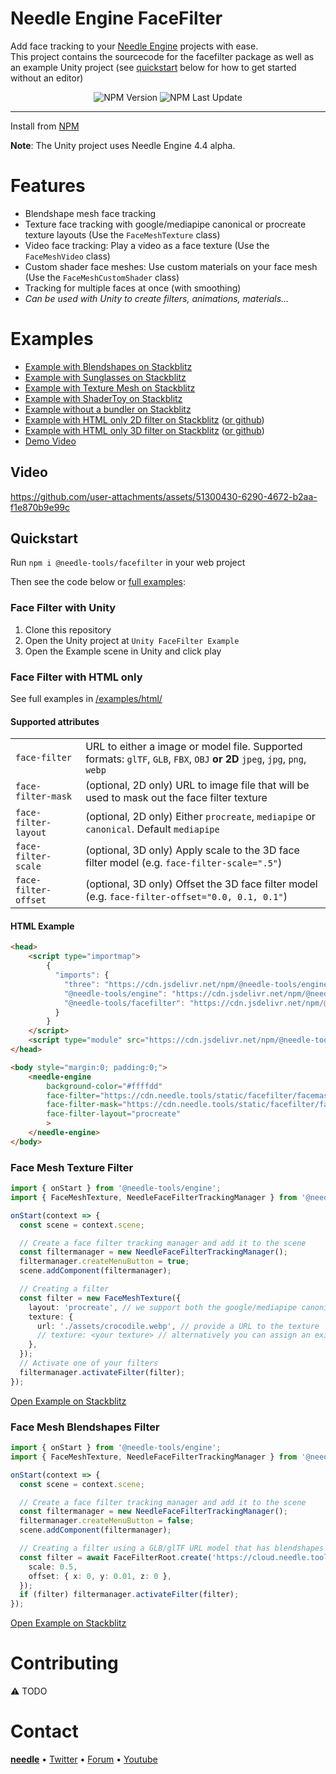 # Needle Engine FaceFilter

Add face tracking to your [Needle Engine](https://needle.tools) projects with ease.  
This project contains the sourcecode for the facefilter package as well as an example Unity project (see [quickstart](#quickstart) below for how to get started without an editor)


<p align="center">
<img alt="NPM Version" src="https://img.shields.io/npm/v/@needle-tools/facefilter">
<img alt="NPM Last Update" src="https://img.shields.io/npm/last-update/@needle-tools/facefilter">
</p>



---

Install from [NPM](https://www.npmjs.com/package/@needle-tools/facefilter)  

**Note**: The Unity project uses Needle Engine 4.4 alpha.


# Features
- Blendshape mesh face tracking
- Texture face tracking with google/mediapipe canonical or procreate texture layouts (Use the `FaceMeshTexture` class)
- Video face tracking: Play a video as a face texture (Use the `FaceMeshVideo` class)
- Custom shader face meshes: Use custom materials on your face mesh (Use the `FaceMeshCustomShader` class)
- Tracking for multiple faces at once (with smoothing)
- *Can be used with Unity to create filters, animations, materials...*


# Examples
- [Example with Blendshapes on Stackblitz](https://stackblitz.com/edit/needle-engine-facefilter-blendshapes?file=src%2Fmain.ts)
- [Example with Sunglasses on Stackblitz](https://stackblitz.com/edit/needle-engine-facefilter-glasses?file=src%2Fmain.ts)
- [Example with Texture Mesh on Stackblitz](https://stackblitz.com/edit/needle-engine-facefilter)
- [Example with ShaderToy on Stackblitz](https://stackblitz.com/edit/needle-engine-shadertoy-facefilter)
- [Example without a bundler on Stackblitz](https://stackblitz.com/edit/needle-engine-facefilter-html?file=index.html)
- [Example with HTML only 2D filter on Stackblitz](https://stackblitz.com/edit/needle-engine-facefilter-html-only?file=index.html) ([or github](https://github.com/needle-engine/facefilter/blob/main/package/examples/html/index.html))
- [Example with HTML only 3D filter on Stackblitz](https://stackblitz.com/edit/needle-engine-facefilter-html-only-3d?file=index.html) ([or github](https://github.com/needle-engine/facefilter/blob/main/package/examples/html/model.html))
- [Demo Video](https://github.com/user-attachments/assets/51300430-6290-4672-b2aa-f1e870b9e99c)

## Video

https://github.com/user-attachments/assets/51300430-6290-4672-b2aa-f1e870b9e99c




## Quickstart

Run `npm i @needle-tools/facefilter` in your web project   

Then see the code below or [full examples](#examples):


### Face Filter with Unity
1) Clone this repository
2) Open the Unity project at `Unity FaceFilter Example`
3) Open the Example scene in Unity and click play


### Face Filter with HTML only

See full examples in [/examples/html/](/package/examples/)   

#### Supported attributes

| | |
| -- | -- |
| `face-filter` | URL to either a image or model file. Supported formats: `glTF`, `GLB`, `FBX`, `OBJ` **or 2D** `jpeg`, `jpg`, `png`, `webp` |
| `face-filter-mask` | (optional, 2D only) URL to image file that will be used to mask out the face filter texture
| `face-filter-layout` | (optional, 2D only) Either `procreate`, `mediapipe` or `canonical`. Default `mediapipe`
| `face-filter-scale` | (optional, 3D only) Apply scale to the 3D face filter model (e.g. `face-filter-scale=".5"`)
| `face-filter-offset` | (optional, 3D only) Offset the 3D face filter model (e.g. `face-filter-offset="0.0, 0.1, 0.1"`)


#### HTML Example
```html
<head>
    <script type="importmap">
        {
          "imports": {
            "three": "https://cdn.jsdelivr.net/npm/@needle-tools/engine@4.4.0-alpha.5/dist/three.min.js",
            "@needle-tools/engine": "https://cdn.jsdelivr.net/npm/@needle-tools/engine@4.4.0-alpha.5/dist/needle-engine.min.js",
            "@needle-tools/facefilter": "https://cdn.jsdelivr.net/npm/@needle-tools/facefilter/dist/facefilter.min.js"
          }
        }
    </script>
    <script type="module" src="https://cdn.jsdelivr.net/npm/@needle-tools/facefilter/dist/facefilter.min.js"></script>
</head>

<body style="margin:0; padding:0;">
    <needle-engine
        background-color="#ffffdd"
        face-filter="https://cdn.needle.tools/static/facefilter/facemask-template-procreate.webp"
        face-filter-mask="https://cdn.needle.tools/static/facefilter/facemask-occlusion-procreate.webp"
        face-filter-layout="procreate"
        >
    </needle-engine>
</body>
```



### Face Mesh Texture Filter


```ts
import { onStart } from '@needle-tools/engine';
import { FaceMeshTexture, NeedleFaceFilterTrackingManager } from '@needle-tools/facefilter';

onStart(context => {
  const scene = context.scene;

  // Create a face filter tracking manager and add it to the scene
  const filtermanager = new NeedleFaceFilterTrackingManager();
  filtermanager.createMenuButton = true;
  scene.addComponent(filtermanager);

  // Creating a filter
  const filter = new FaceMeshTexture({
    layout: 'procreate', // we support both the google/mediapipe canonical layout and procreate/arkit layouts
    texture: {
      url: './assets/crocodile.webp', // provide a URL to the texture
      // texture: <your texture> // alternatively you can assign an existing texture directly
    },
  });
  // Activate one of your filters
  filtermanager.activateFilter(filter);
});
```
[Open Example on Stackblitz](https://stackblitz.com/edit/needle-engine-facefilter)



### Face Mesh Blendshapes Filter


```ts
import { onStart } from '@needle-tools/engine';
import { FaceMeshTexture, NeedleFaceFilterTrackingManager } from '@needle-tools/facefilter';

onStart(context => {
  const scene = context.scene;

  // Create a face filter tracking manager and add it to the scene
  const filtermanager = new NeedleFaceFilterTrackingManager();
  filtermanager.createMenuButton = false;
  scene.addComponent(filtermanager);

  // Creating a filter using a GLB/glTF URL model that has blendshapes
  const filter = await FaceFilterRoot.create('https://cloud.needle.tools/-/assets/Z23hmXBZWllze-ZWllze/file', {
    scale: 0.5,
    offset: { x: 0, y: 0.01, z: 0 },
  });
  if (filter) filtermanager.activateFilter(filter);
});
  ```
[Open Example on Stackblitz](https://stackblitz.com/edit/needle-engine-facefilter-blendshapes?file=src%2Fmain.ts)


# Contributing

⚠️ TODO


# Contact

<b>[needle](https://needle.tools)</b> •
[Twitter](https://twitter.com/NeedleTools) •
[Forum](https://forum.needle.tools) •
[Youtube](https://www.youtube.com/@needle-tools)
